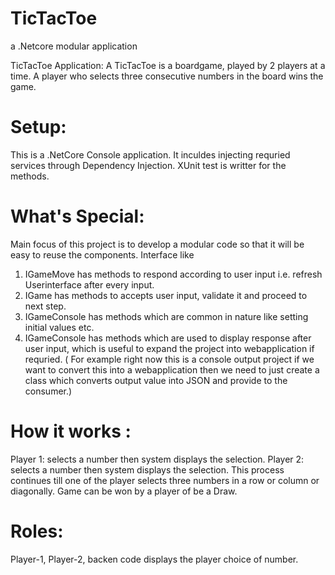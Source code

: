 # TicTacToe
 a .Netcore modular application
 
TicTacToe Application:
A TicTacToe is a boardgame, played by 2 players at a time. A player who selects three consecutive numbers in the board wins the game.

# Setup:
This is a .NetCore Console application. It inculdes injecting requried services through Dependency Injection. XUnit test is writter for the methods.

# What's Special:
Main focus of this project is to develop a modular code so that it will be easy to reuse the components.
Interface like 
 1) IGameMove has methods to respond according to user input i.e. refresh Userinterface after every input.
 2) IGame has methods to accepts user input, validate it and proceed to next step.
 3) IGameConsole has methods which are common in nature like setting initial values etc.
 4) IGameConsole has methods which are used to display response after user input, which is useful to expand the project into webapplication if requried. ( For example right now this is a console output project if we want to convert this into a webapplication then we need to just create a class which converts output value into JSON and provide to the consumer.)
 

# How it works : 
Player 1: selects a number then system displays the selection.
Player 2: selects a number then system displays the selection.
This process continues till one of the player selects three numbers in a row or column or diagonally.
Game can be won by a player of be a Draw.

# Roles:
Player-1, Player-2, backen code displays the player choice of number.



